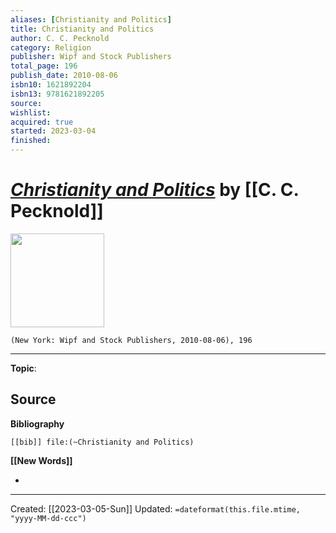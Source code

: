 ```yaml
---
aliases: [Christianity and Politics]
title: Christianity and Politics
author: C. C. Pecknold
category: Religion
publisher: Wipf and Stock Publishers
total_page: 196
publish_date: 2010-08-06
isbn10: 1621892204
isbn13: 9781621892205
source: 
wishlist: 
acquired: true
started: 2023-03-04
finished: 
---
```

# *[Christianity and Politics]()* by [[C. C. Pecknold]]

<img src="http://books.google.com/books/content?id=r4tJAwAAQBAJ&printsec=frontcover&img=1&zoom=1&edge=curl&source=gbs_api" width=150>

`(New York: Wipf and Stock Publishers, 2010-08-06), 196`



--- 
**Topic**: 

**Source**
- 

**Bibliography**

```query
[[bib]] file:(~Christianity and Politics)
```
 

**[[New Words]]**

- 

---
Created: [[2023-03-05-Sun]]
Updated: `=dateformat(this.file.mtime, "yyyy-MM-dd-ccc")`